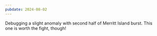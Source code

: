 ```yaml
---
pubdate: 2024-08-02
---
```


Debugging a slight anomaly with second half of Merritt Island burst.  This one is worth the fight, though!

